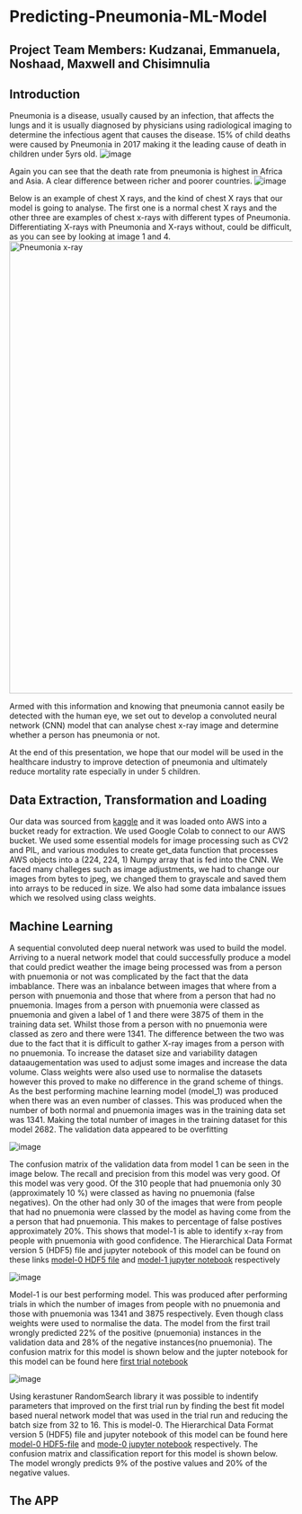 # Predicting-Pneumonia-ML-Model
## Project Team Members: Kudzanai, Emmanuela, Noshaad, Maxwell and Chisimnulia
## Introduction
Pneumonia is a disease, usually caused by an infection, that affects the lungs and it is usually diagnosed by physicians using radiological imaging to determine the infectious agent that causes the disease. 15% of child deaths were caused by Pneumonia in 2017 making it the leading cause of death in children under 5yrs old.
![image](https://user-images.githubusercontent.com/99673859/187027944-a97507ed-63f1-46a8-900d-815d75f6de8f.png)

Again you can see that the death rate from pneumonia is highest in  Africa and Asia. A clear difference between richer and poorer countries. 
![image](https://user-images.githubusercontent.com/99673859/187027977-6c94c1a7-74fb-4c79-b87a-2d68c4798358.png)

Below is an example of chest X rays, and the kind of chest X rays that our model is going to analyse. The first one is a normal chest X rays and the other three are  examples of chest x-rays with different types of Pneumonia. Differentiating X-rays with Pneumonia and X-rays without, could be difficult, as you can see by looking at image 1 and 4.
<img width="805" alt="Pneumonia x-ray" src="https://user-images.githubusercontent.com/85926823/187033122-ac193f92-c356-419c-acd5-71d63594edf8.png">

Armed with this information and knowing that pneumonia cannot easily be detected with the human eye, we set out to develop a convoluted neural network (CNN) model that  can analyse chest x-ray image and determine whether a person has pneumonia or not.

At the end of this presentation, we hope that our model will be used in the healthcare industry to improve detection of pneumonia and ultimately reduce mortality rate especially in under 5 children.

## Data Extraction, Transformation and Loading
Our data was sourced from <a href="https://www.kaggle.com/datasets/paultimothymooney/chest-xray-pneumonia">kaggle</a>
 and it was loaded onto AWS into a bucket ready for extraction. We used Google Colab to connect to our AWS bucket. We used some essential models for image processing such as CV2 and PIL, and various modules to create  get_data function that processes AWS objects into a (224, 224, 1) Numpy array that is fed into the CNN. We faced many challeges such as image adjustments, we had to change our images from bytes to jpeg, we changed them to grayscale and saved them into arrays to be reduced in size. We also had some data imbalance issues which we resolved using class weights.
 



## Machine Learning
A sequential convoluted deep nueral network was used to build the model. Arriving to a nueral network model that could successfully produce a model that could predict weather the image being processed was from a person with pnuemonia or not was complicated by the fact that the data imbablance.  There was an inbalance between images that where from a person with pnuemonia and those that where from a person that had no pnuemonia. Images from a person with pnuemonia were classed as pnuemonia and given a label of 1 and there were 3875 of them in the training data set. Whilst those from a person with no pnuemonia were classed as zero and there were 1341. The difference between the two was due to the fact that it is difficult to gather X-ray images from a person with no pnuemonia. To increase the dataset size and variability datagen dataaugementation was used to adjust some images and increase the data volume. Class weights were also used use to normalise the datasets however this proved to make no difference in the grand scheme of things. As the best performing machine learning model (model_1) was produced when there was an even number of classes. This was produced when the number of both normal and pnuemonia images was  in the training data set was 1341. Making the total number of images in the training dataset for this model 2682. The validation data appeared to be overfitting

![image](https://github.com/mayooks/Predicting-Pneumonia-ML-Model/blob/main/Images/final_optimised_model_performance.png)


The confusion matrix of the validation data from model 1 can be seen in the image below. The recall and precision from this model was very good. Of this model was very good. Of the 310 people that had pnuemonia only 30 (approximately 10 %) were classed as having no pnuemonia (false negatives). On the other had only 30 of the images that were from people that had no pnuemonia were classed by the model as having come from the a person that had pnuemonia. This makes to percentage of false postives approximately 20%. This shows that model-1 is able to identify x-ray from people with pnuemonia with good confidence. The Hierarchical Data Format version 5 (HDF5) file and jupyter notebook of this model can be found on these links <a href="https://github.com/mayooks/Predicting-Pneumonia-ML-Model/blob/main/Notebooks/model-0_(HDF5)_file.h5">model-0 HDF5 file</a>
 and <a href="https://github.com/mayooks/Predicting-Pneumonia-ML-Model/blob/main/Notebooks/model-1_(HDF5)_file.h5">model-1 jupyter notebook</a>
 respectively

![image](https://github.com/mayooks/Predicting-Pneumonia-ML-Model/blob/main/Images/final_optimised_model_confustion_matrix.png)

Model-1 is our best performing model. This was produced after performing trials in which the number of images from people with no pnuemonia and those with pnuemonia was 1341 and 3875 respectively. Even though class weights were used to normalise the data. The model from the first trail wrongly predicted 22% of the positive (pnuemonia) instances in the validation data and 28% of the negative instances(no pnuemonia). The confusion matrix for this model is shown below and the jupter notebook for this model can be found here <a href="https://github.com/mayooks/Predicting-Pneumonia-ML-Model/blob/main/Notebooks/First_trial_notebook.ipynb">first trial notebook</a>


![image](https://github.com/mayooks/Predicting-Pneumonia-ML-Model/blob/main/Images/first_trial_model_performance.png)

Using kerastuner RandomSearch library it was possible to indentify parameters that improved on the first trial run by finding the best fit model based nueral network model that was used in the trial run and reducing the batch size from 32 to 16. This is model-0. The Hierarchical Data Format version 5 (HDF5) file and jupyter notebook of this model can be found here <a href="https://github.com/mayooks/Predicting-Pneumonia-ML-Model/blob/main/Notebooks/model-1_(HDF5)_file.h5">model-0 HDF5-file</a>
 and <a href="https://github.com/mayooks/Predicting-Pneumonia-ML-Model/blob/main/Notebooks/model-0_jupyter_notebook.ipynb">mode-0 jupyter notebook</a> respectively. The confusion matrix and classification report for this model is shown below. The model wrongly predicts 9% of the postive values and 20% of the negative values.  

## The APP



